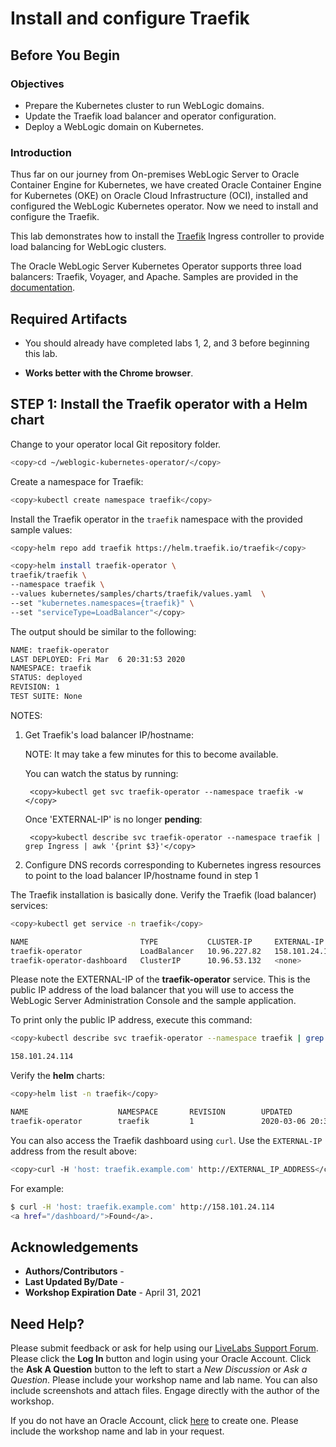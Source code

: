 
# Install and configure Traefik  ###

## Before You Begin
### Objectives
- Prepare the Kubernetes cluster to run WebLogic domains.
- Update the Traefik load balancer and operator configuration.
- Deploy a WebLogic domain on Kubernetes.

### Introduction

Thus far on our journey from On-premises WebLogic Server to Oracle Container Engine for Kubernetes, we have created Oracle Container Engine for Kubernetes (OKE) on Oracle Cloud Infrastructure (OCI), installed and configured the WebLogic Kubernetes operator. Now we need to install and configure the Traefik.

This lab demonstrates how to install the [Traefik](https://traefik.io/) Ingress controller to provide load balancing for WebLogic clusters.

The Oracle WebLogic Server Kubernetes Operator supports three load balancers: Traefik, Voyager, and Apache. Samples are provided in the [documentation](https://github.com/oracle/weblogic-kubernetes-operator/blob/v2.5.0/kubernetes/samples/charts/README.md).

## Required Artifacts

- You should already have completed labs 1, 2, and 3 before beginning this lab.

- **Works better with the Chrome browser**.

## **STEP 1**: Install the Traefik operator with a Helm chart  


Change to your operator local Git repository folder.
```bash
<copy>cd ~/weblogic-kubernetes-operator/</copy>
```
Create a namespace for Traefik:
```bash
<copy>kubectl create namespace traefik</copy>
```
Install the Traefik operator in the `traefik` namespace with the provided sample values:

```bash
<copy>helm repo add traefik https://helm.traefik.io/traefik</copy>
```

```bash
<copy>helm install traefik-operator \
traefik/traefik \
--namespace traefik \
--values kubernetes/samples/charts/traefik/values.yaml  \
--set "kubernetes.namespaces={traefik}" \
--set "serviceType=LoadBalancer"</copy>
```

The output should be similar to the following:
```bash
NAME: traefik-operator
LAST DEPLOYED: Fri Mar  6 20:31:53 2020
NAMESPACE: traefik
STATUS: deployed
REVISION: 1
TEST SUITE: None
```

NOTES:
1. Get Traefik's load balancer IP/hostname:

     NOTE: It may take a few minutes for this to become available.

     You can watch the status by running:

        
        <copy>kubectl get svc traefik-operator --namespace traefik -w </copy>
        

     Once 'EXTERNAL-IP' is no longer **pending**:

        <copy>kubectl describe svc traefik-operator --namespace traefik | grep Ingress | awk '{print $3}'</copy>

2. Configure DNS records corresponding to Kubernetes ingress resources to point to the load balancer IP/hostname found in step 1


The Traefik installation is basically done. Verify the Traefik (load balancer) services:
```bash
<copy>kubectl get service -n traefik</copy>
```
```bash
NAME                         TYPE           CLUSTER-IP     EXTERNAL-IP      PORT(S)                      AGE
traefik-operator             LoadBalancer   10.96.227.82   158.101.24.114   443:30299/TCP,80:31457/TCP   2m27s
traefik-operator-dashboard   ClusterIP      10.96.53.132   <none>           80/TCP                       2m27s
```
Please note the EXTERNAL-IP of the **traefik-operator** service. This is the public IP address of the load balancer that you will use to access the WebLogic Server Administration Console and the sample application.

To print only the public IP address, execute this command:
```bash
<copy>kubectl describe svc traefik-operator --namespace traefik | grep Ingress | awk '{print $3}'</copy>
```
```bash
158.101.24.114
```

Verify the **helm** charts:
```bash
<copy>helm list -n traefik</copy>
```
```bash
NAME                    NAMESPACE       REVISION        UPDATED                                 STATUS          CHART           APP VERSION
traefik-operator        traefik         1               2020-03-06 20:31:53.069061578 +0000 UTC deployed        traefik-1.86.2  1.7.20  
```
You can also access the Traefik dashboard using `curl`. Use the `EXTERNAL-IP` address from the result above:
```bash
<copy>curl -H 'host: traefik.example.com' http://EXTERNAL_IP_ADDRESS</copy>
```

For example:
```bash
$ curl -H 'host: traefik.example.com' http://158.101.24.114
<a href="/dashboard/">Found</a>.
```
## Acknowledgements

- **Authors/Contributors** - 
- **Last Updated By/Date** - 
- **Workshop Expiration Date** - April 31, 2021

## Need Help?
Please submit feedback or ask for help using our [LiveLabs Support Forum](https://community.oracle.com/tech/developers/categories/livelabsdiscussions). Please click the **Log In** button and login using your Oracle Account. Click the **Ask A Question** button to the left to start a *New Discussion* or *Ask a Question*.  Please include your workshop name and lab name.  You can also include screenshots and attach files.  Engage directly with the author of the workshop.

If you do not have an Oracle Account, click [here](https://profile.oracle.com/myprofile/account/create-account.jspx) to create one.    Please include the workshop name and lab in your request.
